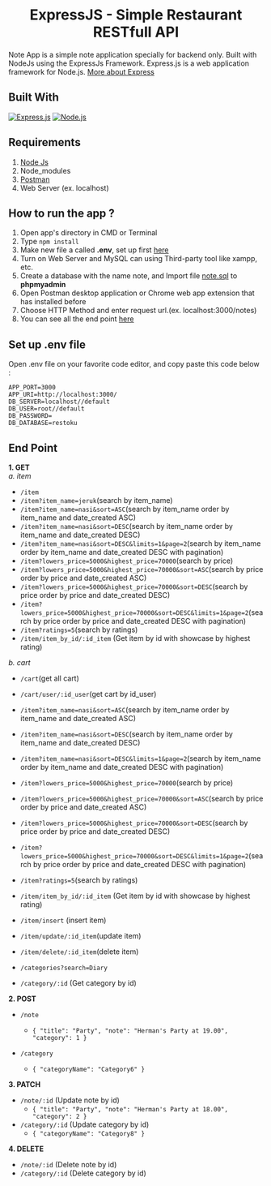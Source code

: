 <h1 align="center">ExpressJS - Simple Restaurant RESTfull API</h1>



Note App is a simple note application specially for backend only. Built with NodeJs using the ExpressJs Framework.
Express.js is a web application framework for Node.js. [More about Express](https://en.wikipedia.org/wiki/Express.js)
## Built With
[![Express.js](https://img.shields.io/badge/Express.js-4.17.1-orange.svg?style=rounded-square)](https://expressjs.com/en/starter/installing.html)
[![Node.js](https://img.shields.io/badge/Node.js-v.v12.10.0-green.svg?style=rounded-square)](https://nodejs.org/)

## Requirements
1. <a href="https://nodejs.org/en/download/">Node Js</a>
2. Node_modules
3. <a href="https://www.getpostman.com/">Postman</a>
4. Web Server (ex. localhost)

## How to run the app ?
1. Open app's directory in CMD or Terminal
2. Type `npm install`
3. Make new file a called **.env**, set up first [here](#set-up-env-file)
4. Turn on Web Server and MySQL can using Third-party tool like xampp, etc.
5. Create a database with the name note, and Import file [note.sql](note.sql) to **phpmyadmin**
6. Open Postman desktop application or Chrome web app extension that has installed before
7. Choose HTTP Method and enter request url.(ex. localhost:3000/notes)
8. You can see all the end point [here](#end-point)

## Set up .env file
Open .env file on your favorite code editor, and copy paste this code below :
```
APP_PORT=3000
APP_URI=http://localhost:3000/
DB_SERVER=localhost//default
DB_USER=root//default
DB_PASSWORD=
DB_DATABASE=restoku
```

## End Point
**1. GET**<br>
*a. item*
* `/item`
* `/item?item_name=jeruk`(search by item_name)
* `/item?item_name=nasi&sort=ASC`(search by item_name order by item_name and date_created ASC)
* `/item?item_name=nasi&sort=DESC`(search by item_name order by item_name and date_created DESC)
* `/item?item_name=nasi&sort=DESC&limits=1&page=2`(search by item_name order by item_name and date_created DESC with pagination)
* `/item?lowers_price=5000&highest_price=70000`(search by price)
* `/item?lowers_price=5000&highest_price=70000&sort=ASC`(search by price order by price and date_created ASC)
* `/item?lowers_price=5000&highest_price=70000&sort=DESC`(search by price order by price and date_created DESC)
* `/item?lowers_price=5000&highest_price=70000&sort=DESC&limits=1&page=2`(search by price order by price and date_created DESC with pagination)
* `/item?ratings=5`(search by ratings)
* `/item/item_by_id/:id_item` (Get item by id with showcase by highest rating)

*b. cart*
* `/cart`(get all cart)
* `/cart/user/:id_user`(get cart by id_user)
* `/item?item_name=nasi&sort=ASC`(search by item_name order by item_name and date_created ASC)
* `/item?item_name=nasi&sort=DESC`(search by item_name order by item_name and date_created DESC)
* `/item?item_name=nasi&sort=DESC&limits=1&page=2`(search by item_name order by item_name and date_created DESC with pagination)
* `/item?lowers_price=5000&highest_price=70000`(search by price)
* `/item?lowers_price=5000&highest_price=70000&sort=ASC`(search by price order by price and date_created ASC)
* `/item?lowers_price=5000&highest_price=70000&sort=DESC`(search by price order by price and date_created DESC)
* `/item?lowers_price=5000&highest_price=70000&sort=DESC&limits=1&page=2`(search by price order by price and date_created DESC with pagination)
* `/item?ratings=5`(search by ratings)
* `/item/item_by_id/:id_item` (Get item by id with showcase by highest rating)

* `/item/insert` (insert item)
* `/item/update/:id_item`(update item)
* `/item/delete/:id_item`(delete item)



* `/categories?search=Diary`
* `/category/:id` (Get category by id)


**2. POST**
* `/note`
    * ``` { "title": "Party", "note": "Herman's Party at 19.00", "category": 1 } ```

* `/category`
    * ``` { "categoryName": "Category6" } ```

**3. PATCH**
* `/note/:id` (Update note by id)
   * ``` { "title": "Party", "note": "Herman's Party at 18.00", "category": 2 } ```
* `/category/:id` (Update category by id)
   * ``` { "categoryName": "Category8" } ```

**4. DELETE**
* `/note/:id` (Delete note by id)
* `/category/:id` (Delete category by id)
